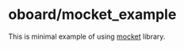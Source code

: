 # oboard/mocket_example

This is minimal example of using [mocket](https://github.com/oboard/mocket) library.